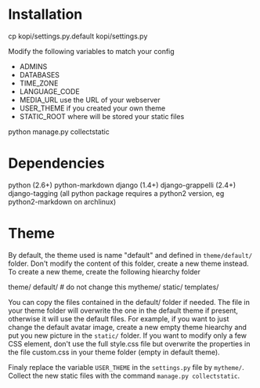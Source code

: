 # Installation

cp kopi/settings.py.default kopi/settings.py

Modify the following variables to match your config
  
  * ADMINS
  * DATABASES
  * TIME_ZONE
  * LANGUAGE_CODE
  * MEDIA_URL use the URL of your webserver
  * USER_THEME if you created your own theme
  * STATIC_ROOT where will be stored your static files

python manage.py collectstatic

# Dependencies

python (2.6+)
python-markdown
django (1.4+)
django-grappelli (2.4+)
django-tagging
(all python package requires a python2 version, eg python2-markdown on archlinux)

# Theme

By default, the theme used is name "default" and defined in `theme/default/` folder.
Don't modify the content of this folder, create a new theme instead.
To create a new theme, create the following hiearchy folder

theme/
    default/ # do not change this
    mytheme/
        static/
        templates/

You can copy the files contained in the default/ folder if needed.
The file in your theme folder will overwrite the one in the default theme if present, otherwise it will use the default files.
For example, if you want to just change the default avatar image, create a new empty theme hiearchy and put you new picture in the `static/` folder.
If you want to modify only a few CSS element, don't use the full style.css file but overwrite the properties in the file custom.css in your theme folder (empty in default theme).

Finaly replace the variable `USER_THEME` in the `settings.py` file by `mytheme/`.
Collect the new static files with the command `manage.py collectstatic`.